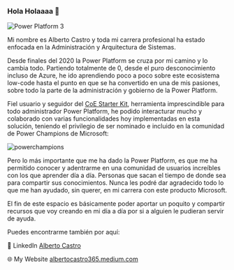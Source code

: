 ### Hola Holaaaa 👋 
![Power Platform 3](https://github.com/albertocastro365/albertocastro365/assets/57954993/a0bf3e74-0d53-4e9a-a7bf-5bcef359a981)

Mi nombre es Alberto Castro y toda mi carrera profesional ha estado enfocada en la Administración y Arquitectura de Sistemas.

Desde finales del 2020 la Power Platform se cruza por mi camino y lo cambia todo. Partiendo totalmente de 0, desde el puro desconocimiento incluso de Azure, he ido aprendiendo poco a poco sobre este ecosistema low-code hasta el punto en que se ha convertido en una de mis pasiones, sobre todo la parte de la administración y gobierno de la Power Platform. 

Fiel usuario y seguidor del [CoE Starter Kit](https://github.com/microsoft/coe-starter-kit), herramienta imprescindible para todo administrador Power Platform, he podido interacturar mucho y colaborado con varias funcionalidades hoy implementadas en esta solución, teniendo el privilegio de ser nominado e incluido en la comunidad de Power Champions de Microsoft:

![powerchampions](https://github.com/albertocastro365/albertocastro365/assets/57954993/39a761dc-4a0f-413a-a453-9b5e16534274)


Pero lo más importante que me ha dado la Power Platform, es que me ha permitido conocer y adentrarme en una comunidad de usuarios increíbles con los que aprender día a día. Personas que sacan el tiempo de donde sea para compartir sus conocimientos. Nunca les podré dar agradecido todo lo que me han ayudado, sin querer, en mi carrera con este producto Microsoft.

El fin de este espacio es básicamente poder aportar un poquito y compartir recursos que voy creando en mi día a día por si a alguien le pudieran servir de ayuda.

Puedes encontrarme también por aquí:

💼 LinkedIn [Alberto Castro](https://www.linkedin.com/in/albertocastro365/)

🌐 My Website [albertocastro365.medium.com](https://albertocastro365.medium.com/)

<!--
**albertocastro365/albertocastro365** is a ✨ _special_ ✨ repository because its `README.md` (this file) appears on your GitHub profile.

Here are some ideas to get you started:

- 🔭 I’m currently working on ...
- 🌱 I’m currently learning ...
- 👯 I’m looking to collaborate on ...
- 🤔 I’m looking for help with ...
- 💬 Ask me about ...
- 📫 How to reach me: ...
- 😄 Pronouns: ...
- ⚡ Fun fact: ...
-->
